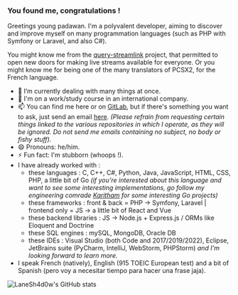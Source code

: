 ### You found me, congratulations !

Greetings young padawan. 
I'm a polyvalent developer, aiming to discover and improve myself on many programmation languages (such as PHP with Symfony or Laravel, and also C#).

You might know me from the [query-streamlink](https://github.com/LaneSh4d0w/query-streamlink) project, that permitted to open new doors for making live streams available for everyone.
Or you might know me for being one of the many translators of PCSX2, for the French language.

- 🔭 I’m currently dealing with many things at once.
- 🌱 I'm on a work/study course in an international company.
- 📫 You can find me here or on [GitLab](https://gitlab.com/theofficialomega), but if there's something you want to ask, just send an email [here](mailto:lanesh4d0w@gmail.com). *(Please refrain from requesting certain things linked to the various repositories in which I operate, as they will be ignored. Do not send me emails containing no subject, no body or fishy stuff).*
- 😄 Pronouns: he/him.
- ⚡ Fun fact: I'm stubborn (whoops !).
- I have already worked with :
  - these languages : C, C++, C#, Python, Java, JavaScript, HTML, CSS, PHP, a little bit of Go *(if you're interested about this language and want to see some interesting implementations, go follow my engineering comrade [Karitham](https://github.com/Karitham) for some interesting Go projects)*
  - these frameworks : front & back = PHP -> Symfony, Laravel | frontend only = JS -> a little bit of React and Vue
  - these backend libraries : JS -> Node.js + Express.js / ORMs like Eloquent and Doctrine
  - these SQL engines : mySQL, MongoDB, Oracle DB
  - these IDEs : Visual Studio (both Code and 2017/2019/2022), Eclipse, JetBrains suite (PyCharm, IntelliJ, WebStorm, PHPStorm)
*and I'm looking forward to learn more.*
- I speak French (natively), English (915 TOEIC European test) and a bit of Spanish (pero voy a necesitar tiempo para hacer una frase jaja).

![LaneSh4d0w's GitHub stats](https://github-readme-stats.vercel.app/api?username=lanesh4d0w&show_icons=true)
